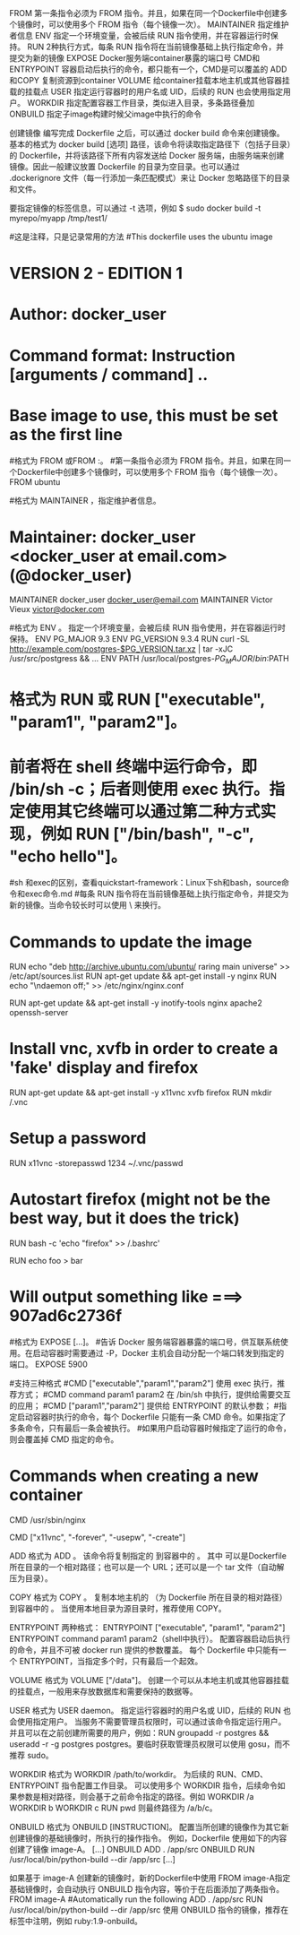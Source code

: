 FROM  第一条指令必须为 FROM 指令。并且，如果在同一个Dockerfile中创建多个镜像时，可以使用多个 FROM 指令（每个镜像一次）。
MAINTAINER  指定维护者信息
ENV   指定一个环境变量，会被后续 RUN 指令使用，并在容器运行时保持。
RUN   2种执行方式，每条 RUN 指令将在当前镜像基础上执行指定命令，并提交为新的镜像
EXPOSE  Docker服务端container暴露的端口号
CMD和ENTRYPOINT    容器启动后执行的命令，都只能有一个，CMD是可以覆盖的
ADD和COPY  复制资源到container
VOLUME   给container挂载本地主机或其他容器挂载的挂载点
USER   指定运行容器时的用户名或 UID，后续的 RUN 也会使用指定用户。
WORKDIR   指定配置容器工作目录，类似进入目录，多条路径叠加
ONBUILD   指定子image构建时候父image中执行的命令




创建镜像
编写完成 Dockerfile 之后，可以通过 docker build 命令来创建镜像。
基本的格式为 docker build [选项] 路径，该命令将读取指定路径下（包括子目录）的 Dockerfile，并将该路径下所有内容发送给 Docker 服务端，由服务端来创建镜像。因此一般建议放置 Dockerfile 的目录为空目录。也可以通过 .dockerignore 文件（每一行添加一条匹配模式）来让 Docker 忽略路径下的目录和文件。

要指定镜像的标签信息，可以通过 -t 选项，例如
$ sudo docker build -t myrepo/myapp /tmp/test1/





#这是注释，只是记录常用的方法
#This dockerfile uses the ubuntu image
# VERSION 2 - EDITION 1
# Author: docker_user
# Command format: Instruction [arguments / command] ..


# Base image to use, this must be set as the first line
#格式为 FROM <image>或FROM <image>:<tag>。
#第一条指令必须为 FROM 指令。并且，如果在同一个Dockerfile中创建多个镜像时，可以使用多个 FROM 指令（每个镜像一次）。
FROM ubuntu




#格式为 MAINTAINER <name>，指定维护者信息。
# Maintainer: docker_user <docker_user at email.com> (@docker_user)
MAINTAINER docker_user docker_user@email.com
MAINTAINER Victor Vieux <victor@docker.com>





#格式为 ENV <key> <value>。 指定一个环境变量，会被后续 RUN 指令使用，并在容器运行时保持。
ENV PG_MAJOR 9.3
ENV PG_VERSION 9.3.4
RUN curl -SL http://example.com/postgres-$PG_VERSION.tar.xz | tar -xJC /usr/src/postgress && …
ENV PATH /usr/local/postgres-$PG_MAJOR/bin:$PATH





# 格式为 RUN <command> 或 RUN ["executable", "param1", "param2"]。
# 前者将在 shell 终端中运行命令，即 /bin/sh -c；后者则使用 exec 执行。指定使用其它终端可以通过第二种方式实现，例如 RUN ["/bin/bash", "-c", "echo hello"]。
#sh 和exec的区别，查看quickstart-framework：Linux下sh和bash，source命令和exec命令.md
#每条 RUN 指令将在当前镜像基础上执行指定命令，并提交为新的镜像。当命令较长时可以使用 \ 来换行。
# Commands to update the image
RUN echo "deb http://archive.ubuntu.com/ubuntu/ raring main universe" >> /etc/apt/sources.list
RUN apt-get update && apt-get install -y nginx
RUN echo "\ndaemon off;" >> /etc/nginx/nginx.conf

RUN apt-get update && apt-get install -y inotify-tools nginx apache2 openssh-server

# Install vnc, xvfb in order to create a 'fake' display and firefox
RUN apt-get update && apt-get install -y x11vnc xvfb firefox
RUN mkdir /.vnc
# Setup a password
RUN x11vnc -storepasswd 1234 ~/.vnc/passwd
# Autostart firefox (might not be the best way, but it does the trick)
RUN bash -c 'echo "firefox" >> /.bashrc'

RUN echo foo > bar
# Will output something like ===> 907ad6c2736f




#格式为 EXPOSE <port> [<port>...]。
#告诉 Docker 服务端容器暴露的端口号，供互联系统使用。在启动容器时需要通过 -P，Docker 主机会自动分配一个端口转发到指定的端口。
EXPOSE 5900





#支持三种格式
#CMD ["executable","param1","param2"] 使用 exec 执行，推荐方式；
#CMD command param1 param2 在 /bin/sh 中执行，提供给需要交互的应用；
#CMD ["param1","param2"] 提供给 ENTRYPOINT 的默认参数；
#指定启动容器时执行的命令，每个 Dockerfile 只能有一条 CMD 命令。如果指定了多条命令，只有最后一条会被执行。
#如果用户启动容器时候指定了运行的命令，则会覆盖掉 CMD 指定的命令。

# Commands when creating a new container
CMD /usr/sbin/nginx

CMD    ["x11vnc", "-forever", "-usepw", "-create"]







ADD
格式为 ADD <src> <dest>。
该命令将复制指定的 <src> 到容器中的 <dest>。 其中 <src> 可以是Dockerfile所在目录的一个相对路径；也可以是一个 URL；还可以是一个 tar 文件（自动解压为目录）。




COPY
格式为 COPY <src> <dest>。
复制本地主机的 <src>（为 Dockerfile 所在目录的相对路径）到容器中的 <dest>。
当使用本地目录为源目录时，推荐使用 COPY。




ENTRYPOINT
两种格式：
ENTRYPOINT ["executable", "param1", "param2"]
ENTRYPOINT command param1 param2（shell中执行）。
配置容器启动后执行的命令，并且不可被 docker run 提供的参数覆盖。
每个 Dockerfile 中只能有一个 ENTRYPOINT，当指定多个时，只有最后一个起效。



VOLUME
格式为 VOLUME ["/data"]。
创建一个可以从本地主机或其他容器挂载的挂载点，一般用来存放数据库和需要保持的数据等。



USER
格式为 USER daemon。
指定运行容器时的用户名或 UID，后续的 RUN 也会使用指定用户。
当服务不需要管理员权限时，可以通过该命令指定运行用户。并且可以在之前创建所需要的用户，例如：RUN groupadd -r postgres && useradd -r -g postgres postgres。要临时获取管理员权限可以使用 gosu，而不推荐 sudo。





WORKDIR
格式为 WORKDIR /path/to/workdir。
为后续的 RUN、CMD、ENTRYPOINT 指令配置工作目录。
可以使用多个 WORKDIR 指令，后续命令如果参数是相对路径，则会基于之前命令指定的路径。例如
WORKDIR /a
WORKDIR b
WORKDIR c
RUN pwd
则最终路径为 /a/b/c。





ONBUILD
格式为 ONBUILD [INSTRUCTION]。
配置当所创建的镜像作为其它新创建镜像的基础镜像时，所执行的操作指令。
例如，Dockerfile 使用如下的内容创建了镜像 image-A。
[...]
ONBUILD ADD . /app/src
ONBUILD RUN /usr/local/bin/python-build --dir /app/src
[...]

如果基于 image-A 创建新的镜像时，新的Dockerfile中使用 FROM image-A指定基础镜像时，会自动执行 ONBUILD 指令内容，等价于在后面添加了两条指令。
FROM image-A
#Automatically run the following
ADD . /app/src
RUN /usr/local/bin/python-build --dir /app/src
使用 ONBUILD 指令的镜像，推荐在标签中注明，例如 ruby:1.9-onbuild。







